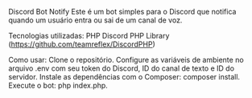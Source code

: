Discord Bot Notify
Este é um bot simples para o Discord que notifica quando um usuário entra ou sai de um canal de voz.

Tecnologias utilizadas:
PHP
Discord PHP Library (https://github.com/teamreflex/DiscordPHP)

Como usar:
Clone o repositório.
Configure as variáveis de ambiente no arquivo .env com seu token do Discord, ID do canal de texto e ID do servidor.
Instale as dependências com o Composer: composer install.
Execute o bot: php index.php.